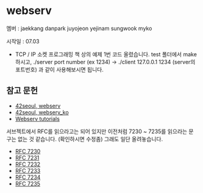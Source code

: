 # webserv

멤버 : jaekkang danpark juyojeon yejinam sungwook myko

시작일 : 07.03

- TCP / IP 소켓 프로그래밍 책 상의 예제 1번 코드 올렸습니다.
  test 폴더에서 make 하시고, ./server port number (ex 1234) -> ./client 127.0.0.1 1234 (server의 포트번호) 과 같이 사용해보시면 됩니다.

## 참고 문헌

- [42seoul, webserv](reference/webserv.pdf)
- [42seoul, webserv_ko](reference/webserv_ko.md)
- [Webserv tutorials](https://42seoul.gitbook.io/webserv/)

서브젝트에서 RFC를 읽으라고는 되어 있지만 이전처럼 7230 ~ 7235를 읽으라는 문구는 없는 것 같습니다. (확인하시면 수정좀) 그래도 일단 올려놓습니다.

- [RFC 7230](https://www.ietf.org/rfc/rfc7230.txt)
- [RFC 7231](https://www.ietf.org/rfc/rfc7231.txt)
- [RFC 7232](https://www.ietf.org/rfc/rfc7232.txt)
- [RFC 7233](https://www.ietf.org/rfc/rfc7233.txt)
- [RFC 7234](https://www.ietf.org/rfc/rfc7234.txt)
- [RFC 7235](https://www.ietf.org/rfc/rfc7235.txt)
